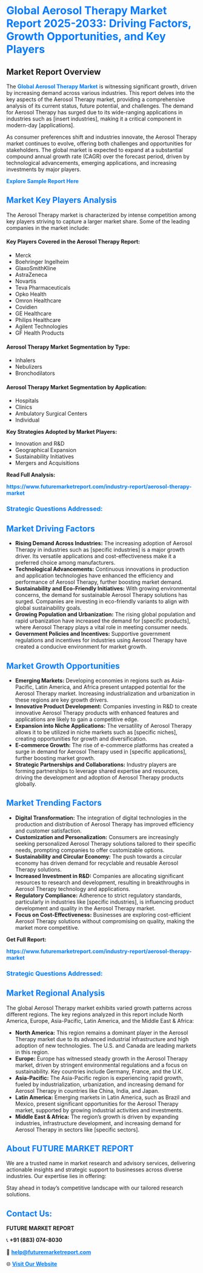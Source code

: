 <h1 style="color: #007BFF;">Global Aerosol Therapy Market Report 2025-2033: Driving Factors, Growth Opportunities, and Key Players</h1>

<section id="overview">
<h2>Market Report Overview</h2>
<p>The <a href="https://www.futuremarketreport.com/industry-report/aerosol-therapy-market" style="color: #007BFF; text-decoration: none;"><strong>Global Aerosol Therapy Market</strong></a> is witnessing significant growth, driven by increasing demand across various industries. This report delves into the key aspects of the Aerosol Therapy market, providing a comprehensive analysis of its current status, future potential, and challenges. The demand for Aerosol Therapy has surged due to its wide-ranging applications in industries such as [insert industries], making it a critical component in modern-day [applications].</p>
<p>As consumer preferences shift and industries innovate, the Aerosol Therapy market continues to evolve, offering both challenges and opportunities for stakeholders. The global market is expected to expand at a substantial compound annual growth rate (CAGR) over the forecast period, driven by technological advancements, emerging applications, and increasing investments by major players.</p>
</section>

<section id="overview">
<p><a href="https://www.futuremarketreport.com/request-sample/reportId=100883" style="color: #007BFF; text-decoration: none;"><strong>Explore Sample Report Here</strong></a></p>
</section>

<section id="key-players">
<h2 style="color: #007BFF;">Market Key Players Analysis</h2>
<p>The Aerosol Therapy market is characterized by intense competition among key players striving to capture a larger market share. Some of the leading companies in the market include:</p>
<h4>Key Players Covered in the Aerosol Therapy Report:</h4>
<ul><li>Merck</li><li>Boehringer Ingelheim</li><li>GlaxoSmithKline</li><li>AstraZeneca</li><li>Novartis</li><li>Teva Pharmaceuticals</li><li>Opko Health</li><li>Omron Healthcare</li><li>Covidien</li><li>GE Healthcare</li><li>Philips Healthcare</li><li>Agilent Technologies</li><li>GF Health Products</li></ul>
<h4>Aerosol Therapy Market Segmentation by Type:</h4>
<ul><li>Inhalers</li><li>Nebulizers</li><li>Bronchodilators</li></ul>

<h4>Aerosol Therapy Market Segmentation by Application:</h4>
<ul><li>Hospitals</li><li>Clinics</li><li>Ambulatory Surgical Centers</li><li>Individual</li></ul>
<p><strong>Key Strategies Adopted by Market Players:</strong></p>
<ul>
<li>Innovation and R&D</li>
<li>Geographical Expansion</li>
<li>Sustainability Initiatives</li>
<li>Mergers and Acquisitions</li>
</ul>
</section>

<section>
<p><strong>Read Full Analysis: </strong></p><a href="https://www.futuremarketreport.com/industry-report/aerosol-therapy-market" style="color: #007BFF; text-decoration: none;"><strong>https://www.futuremarketreport.com/industry-report/aerosol-therapy-market</strong></a>
<h3 style="color: #007BFF;">Strategic Questions Addressed:</h3>
</section>

<section id="driving-factors">
<h2 style="color: #007BFF;">Market Driving Factors</h2>
<ul>
<li><strong>Rising Demand Across Industries:</strong> The increasing adoption of Aerosol Therapy in industries such as [specific industries] is a major growth driver. Its versatile applications and cost-effectiveness make it a preferred choice among manufacturers.</li>
<li><strong>Technological Advancements:</strong> Continuous innovations in production and application technologies have enhanced the efficiency and performance of Aerosol Therapy, further boosting market demand.</li>
<li><strong>Sustainability and Eco-Friendly Initiatives:</strong> With growing environmental concerns, the demand for sustainable Aerosol Therapy solutions has surged. Companies are investing in eco-friendly variants to align with global sustainability goals.</li>
<li><strong>Growing Population and Urbanization:</strong> The rising global population and rapid urbanization have increased the demand for [specific products], where Aerosol Therapy plays a vital role in meeting consumer needs.</li>
<li><strong>Government Policies and Incentives:</strong> Supportive government regulations and incentives for industries using Aerosol Therapy have created a conducive environment for market growth.</li>
</ul>
</section>

<section id="growth-opportunities">
<h2 style="color: #007BFF;">Market Growth Opportunities</h2>
<ul>
<li><strong>Emerging Markets:</strong> Developing economies in regions such as Asia-Pacific, Latin America, and Africa present untapped potential for the Aerosol Therapy market. Increasing industrialization and urbanization in these regions are key growth drivers.</li>
<li><strong>Innovative Product Development:</strong> Companies investing in R&D to create innovative Aerosol Therapy products with enhanced features and applications are likely to gain a competitive edge.</li>
<li><strong>Expansion into Niche Applications:</strong> The versatility of Aerosol Therapy allows it to be utilized in niche markets such as [specific niches], creating opportunities for growth and diversification.</li>
<li><strong>E-commerce Growth:</strong> The rise of e-commerce platforms has created a surge in demand for Aerosol Therapy used in [specific applications], further boosting market growth.</li>
<li><strong>Strategic Partnerships and Collaborations:</strong> Industry players are forming partnerships to leverage shared expertise and resources, driving the development and adoption of Aerosol Therapy products globally.</li>
</ul>
</section>

<section id="trending-factors">
<h2 style="color: #007BFF;">Market Trending Factors</h2>
<ul>
<li><strong>Digital Transformation:</strong> The integration of digital technologies in the production and distribution of Aerosol Therapy has improved efficiency and customer satisfaction.</li>
<li><strong>Customization and Personalization:</strong> Consumers are increasingly seeking personalized Aerosol Therapy solutions tailored to their specific needs, prompting companies to offer customizable options.</li>
<li><strong>Sustainability and Circular Economy:</strong> The push towards a circular economy has driven demand for recyclable and reusable Aerosol Therapy solutions.</li>
<li><strong>Increased Investment in R&D:</strong> Companies are allocating significant resources to research and development, resulting in breakthroughs in Aerosol Therapy technology and applications.</li>
<li><strong>Regulatory Compliance:</strong> Adherence to strict regulatory standards, particularly in industries like [specific industries], is influencing product development and quality in the Aerosol Therapy market.</li>
<li><strong>Focus on Cost-Effectiveness:</strong> Businesses are exploring cost-efficient Aerosol Therapy solutions without compromising on quality, making the market more competitive.</li>
</ul>
</section>

<section>
<p><strong>Get Full Report: </strong></p><a href="https://www.futuremarketreport.com/industry-report/aerosol-therapy-market" style="color: #007BFF; text-decoration: none;"><strong>https://www.futuremarketreport.com/industry-report/aerosol-therapy-market</strong></a>
<h3 style="color: #007BFF;">Strategic Questions Addressed:</h3>
</section>


<section id="regional-analysis">
<h2 style="color: #007BFF;">Market Regional Analysis</h2>
<p>The global Aerosol Therapy market exhibits varied growth patterns across different regions. The key regions analyzed in this report include North America, Europe, Asia-Pacific, Latin America, and the Middle East & Africa:</p>
<ul>
<li><strong>North America:</strong> This region remains a dominant player in the Aerosol Therapy market due to its advanced industrial infrastructure and high adoption of new technologies. The U.S. and Canada are leading markets in this region.</li>
<li><strong>Europe:</strong> Europe has witnessed steady growth in the Aerosol Therapy market, driven by stringent environmental regulations and a focus on sustainability. Key countries include Germany, France, and the U.K.</li>
<li><strong>Asia-Pacific:</strong> The Asia-Pacific region is experiencing rapid growth, fueled by industrialization, urbanization, and increasing demand for Aerosol Therapy in countries like China, India, and Japan.</li>
<li><strong>Latin America:</strong> Emerging markets in Latin America, such as Brazil and Mexico, present significant opportunities for the Aerosol Therapy market, supported by growing industrial activities and investments.</li>
<li><strong>Middle East & Africa:</strong> The region’s growth is driven by expanding industries, infrastructure development, and increasing demand for Aerosol Therapy in sectors like [specific sectors].</li>
</ul>
</section>

<footer>
<h2 style="color: #007BFF;">About FUTURE MARKET REPORT</h2>
<p>We are a trusted name in market research and advisory services, delivering actionable insights and strategic support to businesses across diverse industries. Our expertise lies in offering:</p>

<p>Stay ahead in today’s competitive landscape with our tailored research solutions.</p>

<h2 style="color: #007BFF;">Contact Us:</h2>
<p><strong>FUTURE MARKET REPORT</strong></p>
<p>📞 <strong>+91 (883) 074-8030</strong></p>
<p>📧 <strong><a href="mailto:help@futuremarketreport.com" style="color: #007BFF;">help@futuremarketreport.com</a></strong></p>
<p>🌐 <strong><a href="https://www.futuremarketreport.com/" style="color: #007BFF;">Visit Our Website</a></strong></p>
</footer>